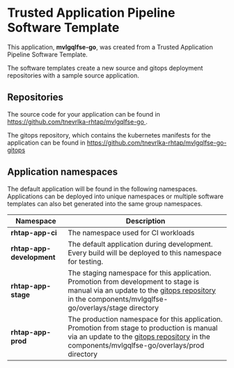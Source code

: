 # Trusted Application Pipeline Software Template

This application, **mvlgqlfse-go**, was created from a Trusted Application Pipeline Software Template.

The software templates create a new source and gitops deployment repositories with a sample source application. 

## Repositories

The source code for your application can be found in [https://github.com/tnevrlka-rhtap/mvlgqlfse-go ](https://github.com/tnevrlka-rhtap/mvlgqlfse-go ).
 
The gitops repository, which contains the kubernetes manifests for the application can be found in 
[https://github.com/tnevrlka-rhtap/mvlgqlfse-go-gitops ](https://github.com/tnevrlka-rhtap/mvlgqlfse-go-gitops ) 

## Application namespaces 

The default application will be found in the following namespaces. Applications can be deployed into unique namespaces or multiple software templates can also bet generated into the same group namespaces.  

|  Namespace   |  Description   |  
| -------- | -------- |
| **rhtap-app-ci** | The namespace used for CI workloads |
| **rhtap-app-development** | The default application during development. Every build will be deployed to this namespace for testing. |
| **rhtap-app-stage** | The staging namespace for this application. Promotion from development to stage is manual via an update to the [gitops repository](https://github.com/tnevrlka-rhtap/mvlgqlfse-go-gitops ) in the components/mvlgqlfse-go/overlays/stage directory |
| **rhtap-app-prod** | The production namespace for this application. Promotion from stage to production is manual via an update to the [gitops repository](https://github.com/tnevrlka-rhtap/mvlgqlfse-go-gitops ) in the components/mvlgqlfse-go/overlays/prod directory |